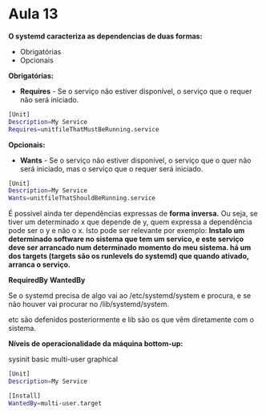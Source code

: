 # Aula 13

**O systemd caracteriza as dependencias de duas formas:**

- Obrigatórias
- Opcionais

**Obrigatórias:**

- **Requires** - Se o serviço não estiver disponível, o serviço que o requer não será iniciado.
  
```bash
[Unit]
Description=My Service
Requires=unitfileThatMustBeRunning.service
```

**Opcionais:**

- **Wants** - Se o serviço não estiver disponível, o serviço que o quer não será iniciado, mas o serviço que o requer será iniciado.
  
```bash
[Unit]
Description=My Service
Wants=unitfileThatShouldBeRunning.service
```

É possível ainda ter dependências expressas de **forma inversa.**
Ou seja, se tiver um determinado x que depende de y, quem expressa a dependência pode ser o y e não o x.
Isto pode ser relevante por exemplo:
**Instalo um determinado software no sistema que tem um servico, e este serviço deve ser arrancado num determinado momento do meu sistema. há um dos targets (targets são os runlevels do systemd) que quando ativado, arranca o serviço.**

**RequiredBy**
**WantedBy**

Se o systemd precisa de algo vai ao /etc/systemd/system e procura, e se não houver vai procurar no /lib/systemd/system.

etc são defenidos posteriormente e lib são os que vêm diretamente com o sistema.

**Níveis de operacionalidade da máquina bottom-up:**

sysinit
basic
multi-user
graphical

```bash
[Unit]
Description=My Service

[Install]
WantedBy=multi-user.target
```
